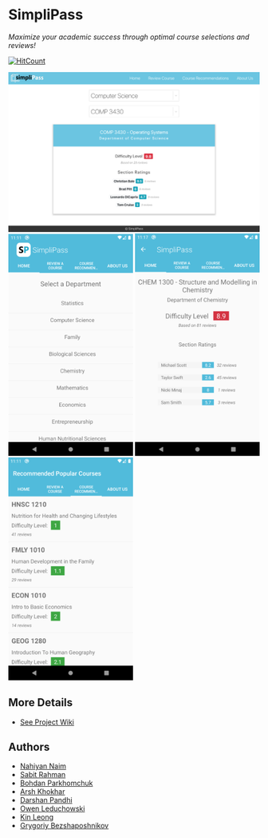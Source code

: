 # SimpliPass

_Maximize your academic success through optimal course selections and reviews!_

[![HitCount](http://hits.dwyl.io/nahiyannaim/https://githubcom/nahiyannaim/SimpliPass.svg)](http://hits.dwyl.io/nahiyannaim/https://githubcom/nahiyannaim/SimpliPass)

<img src="src/images/simplipass_Web.png" width="900"/>
<img src="src/images/simplipass_Mobile1.png" width="250"/> <img src="src/images/simplipass_Mobile2.png" width="250"/> <img src="src/images/simplipass_Mobile3.png" width="250"/>

## More Details

- [See Project Wiki](https://github.com/nahiyannaim/SimpliPass/wiki)

## Authors

- [Nahiyan Naim](https://github.com/nahiyannaim)
- [Sabit Rahman](https://github.com/sabitrahmaan)
- [Bohdan Parkhomchuk](https://github.com/bohdan-p)
- [Arsh Khokhar](https://github.com/arsh-khokhar)
- [Darshan Pandhi](https://github.com/darshanpandhi)
- [Owen Leduchowski](https://github.com/owenleduchowski)
- [Kin Leong](https://github.com/Waiikiin)
- [Grygoriy Bezshaposhnikov](https://github.com/SSmade)
